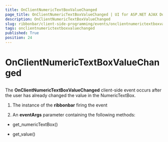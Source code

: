 ```yaml
---
title: OnClientNumericTextBoxValueChanged
page_title: OnClientNumericTextBoxValueChanged | UI for ASP.NET AJAX Documentation
description: OnClientNumericTextBoxValueChanged
slug: ribbonbar/client-side-programming/events/onclientnumerictextboxvaluechanged
tags: onclientnumerictextboxvaluechanged
published: True
position: 24
---
```


# OnClientNumericTextBoxValueChanged



## 

The __OnClientNumericTextBoxValueChanged__ client-side event occurs after the user has already changed the value in the NumericTextBox.

1. The instance of the __ribbonbar__ firing the event

1. An __eventArgs__ parameter containing the following methods:

* get_numericTextBox()

* get_value()
